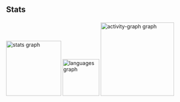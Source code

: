 <h2 align="left">Stats</h2>

###

<div align="left">
  <img src="https://github-readme-stats.vercel.app/api?username=GabrielRodrigues548&hide_title=false&hide_rank=false&show_icons=true&include_all_commits=true&count_private=true&disable_animations=false&theme=dark&locale=en&hide_border=false&order=1&custom_title=ijhuih" height="150" alt="stats graph"  />
  <img src="https://github-readme-stats.vercel.app/api/top-langs?username=GabrielRodrigues548&locale=en&hide_title=false&layout=compact&card_width=320&langs_count=5&theme=dark&hide_border=false&order=2" height="100" alt="languages graph"  />
  <img src="https://github-readme-activity-graph.vercel.app/graph?username=GabrielRodrigues548&radius=16&theme=one-dark&area=true&order=5" height="200" alt="activity-graph graph"  />
</div>

###
